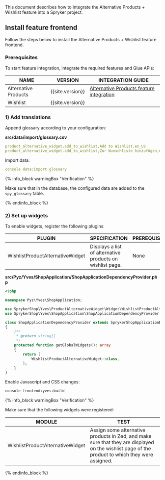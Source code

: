 


This document describes how to integrate the Alternative Products + Wishlist feature into a Spryker project.

## Install feature frontend

Follow the steps below to install the Alternative Products + Wishlist feature frontend.


### Prerequisites

To start feature integration, integrate the required features and Glue APIs:

| NAME | VERSION | INTEGRATION GUIDE|
|---|---|---|
|Alternative Products| {{site.version}} | [Alternative Products feature integration](/docs/scos/dev/feature-integration-guides/{{site.version}}/alternative-products-feature-integration.html)|
|Wishlist|{{site.version}}| |

### 1) Add translations

Append glossary according to your configuration:

**src/data/import/glossary.csv**

```yaml
product_alternative_widget.add_to_wishlist,Add to Wishlist,en_US
product_alternative_widget.add_to_wishlist,Zur Wunschliste hinzufügen,de_DE
```

Import data:

```yaml
console data:import glossary
```

{% info_block warningBox "Verification" %}

Make sure that in the database, the configured data are added to the `spy_glossary` table.

{% endinfo_block %}

### 2) Set up widgets

To enable widgets, register the following plugins:

| PLUGIN | SPECIFICATION | PREREQUISITES | NAMESPACE |
|---|---|---|---|
|WishlistProductAlternativeWidget|Displays a list of alternative products on wishlist page.|None|SprykerShop\Yves\ProductAlternativeWidget\Widget|

**src/Pyz/Yves/ShopApplication/ShopApplicationDependencyProvider.php**

```php    
<?php

namespace Pyz\Yves\ShopApplication;

use SprykerShop\Yves\ProductAlternativeWidget\Widget\WishlistProductAlternativeWidget;
use SprykerShop\Yves\ShopApplication\ShopApplicationDependencyProvider as SprykerShopApplicationDependencyProvider;

class ShopApplicationDependencyProvider extends SprykerShopApplicationDependencyProvider
{
	/**
	 * @return string[]
	 */
	protected function getGlobalWidgets(): array
	{
		return [
			WishlistProductAlternativeWidget::class,
		];
	}
}
```

Enable Javascript and CSS changes:

```bash
console frontend:yves:build
```

{% info_block warningBox "Verification" %}

Make sure that the following widgets were registered:

| MODULE | TEST |
| --- | --- |
| WishlistProductAlternativeWidget | Assign some alternative products in Zed, and make sure that they are displayed on the wishlist page of the product to which they were assigned. |

{% endinfo_block %}
